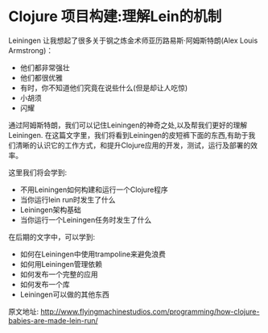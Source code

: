 Clojure 项目构建:理解Lein的机制
===

Leiningen 让我想起了很多关于钢之炼金术师亚历路易斯·阿姆斯特朗(Alex Louis Armstrong)：

* 他们都非常强壮
* 他们都很优雅
* 有时，你不知道他们究竟在说些什么(但是却让人吃惊)
* 小胡须
* 闪耀

通过阿姆斯特朗，我们可以记住Leiningen的神奇之处,以及帮我们更好的理解Leiningen. 在这篇文字里，我们将看到Leiningen的皮短裤下面的东西,有助于我们清晰的认识它的工作方式，和提升Clojure应用的开发，测试，运行及部署的效率。

这里我们将会学到:

* 不用Leiningen如何构建和运行一个Clojure程序
* 当你运行lein run时发生了什么
* Leiningen架构基础
* 当你运行一个Leiningen任务时发生了什么

在后期的文字中，可以学到:

* 如何在Leiningen中使用trampoline来避免浪费
* 如何用Leiningen管理依赖
* 如何发布一个完整的应用
* 如何发布一个库
* Leiningen可以做的其他东西






原文地址: http://www.flyingmachinestudios.com/programming/how-clojure-babies-are-made-lein-run/